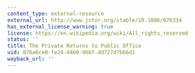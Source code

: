 ```yaml
---
content_type: external-resource
external_url: http://www.jstor.org/stable/10.1086/676334
has_external_license_warning: true
license: https://en.wikipedia.org/wiki/All_rights_reserved
status: ''
title: The Private Returns to Public Office
uid: 876a6ce0-fe24-4460-96bf-dd727d7b66d1
wayback_url: ''
---
```

